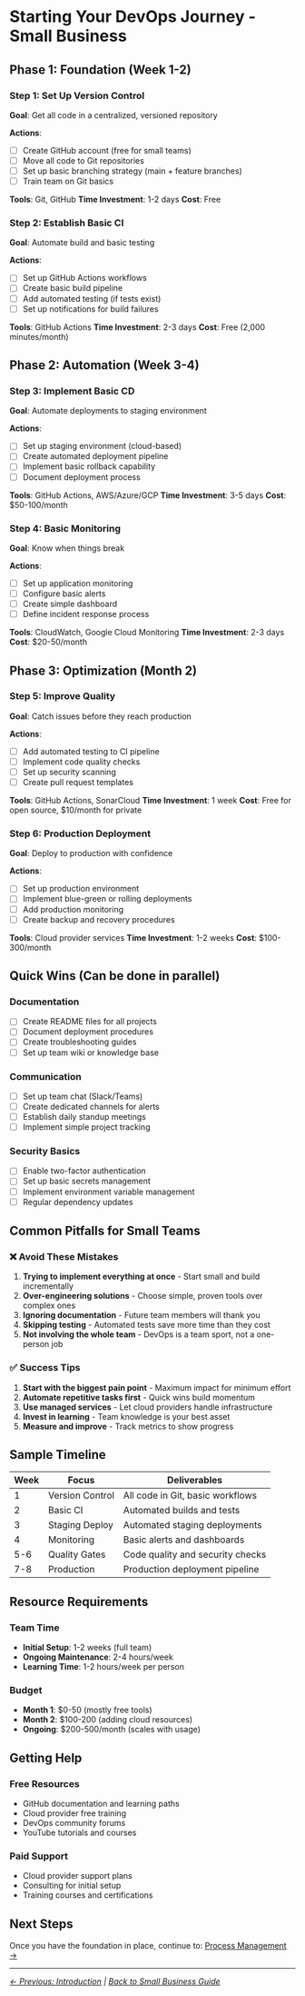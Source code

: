 # Starting Your DevOps Journey - Small Business

## Phase 1: Foundation (Week 1-2)

### Step 1: Set Up Version Control
**Goal**: Get all code in a centralized, versioned repository

**Actions**:
- [ ] Create GitHub account (free for small teams)
- [ ] Move all code to Git repositories
- [ ] Set up basic branching strategy (main + feature branches)
- [ ] Train team on Git basics

**Tools**: Git, GitHub
**Time Investment**: 1-2 days
**Cost**: Free

### Step 2: Establish Basic CI
**Goal**: Automate build and basic testing

**Actions**:
- [ ] Set up GitHub Actions workflows
- [ ] Create basic build pipeline
- [ ] Add automated testing (if tests exist)
- [ ] Set up notifications for build failures

**Tools**: GitHub Actions
**Time Investment**: 2-3 days
**Cost**: Free (2,000 minutes/month)

## Phase 2: Automation (Week 3-4)

### Step 3: Implement Basic CD
**Goal**: Automate deployments to staging environment

**Actions**:
- [ ] Set up staging environment (cloud-based)
- [ ] Create automated deployment pipeline
- [ ] Implement basic rollback capability
- [ ] Document deployment process

**Tools**: GitHub Actions, AWS/Azure/GCP
**Time Investment**: 3-5 days
**Cost**: $50-100/month

### Step 4: Basic Monitoring
**Goal**: Know when things break

**Actions**:
- [ ] Set up application monitoring
- [ ] Configure basic alerts
- [ ] Create simple dashboard
- [ ] Define incident response process

**Tools**: CloudWatch, Google Cloud Monitoring
**Time Investment**: 2-3 days
**Cost**: $20-50/month

## Phase 3: Optimization (Month 2)

### Step 5: Improve Quality
**Goal**: Catch issues before they reach production

**Actions**:
- [ ] Add automated testing to CI pipeline
- [ ] Implement code quality checks
- [ ] Set up security scanning
- [ ] Create pull request templates

**Tools**: GitHub Actions, SonarCloud
**Time Investment**: 1 week
**Cost**: Free for open source, $10/month for private

### Step 6: Production Deployment
**Goal**: Deploy to production with confidence

**Actions**:
- [ ] Set up production environment
- [ ] Implement blue-green or rolling deployments
- [ ] Add production monitoring
- [ ] Create backup and recovery procedures

**Tools**: Cloud provider services
**Time Investment**: 1-2 weeks
**Cost**: $100-300/month

## Quick Wins (Can be done in parallel)

### Documentation
- [ ] Create README files for all projects
- [ ] Document deployment procedures
- [ ] Create troubleshooting guides
- [ ] Set up team wiki or knowledge base

### Communication
- [ ] Set up team chat (Slack/Teams)
- [ ] Create dedicated channels for alerts
- [ ] Establish daily standup meetings
- [ ] Implement simple project tracking

### Security Basics
- [ ] Enable two-factor authentication
- [ ] Set up basic secrets management
- [ ] Implement environment variable management
- [ ] Regular dependency updates

## Common Pitfalls for Small Teams

### ❌ Avoid These Mistakes
1. **Trying to implement everything at once** - Start small and build incrementally
2. **Over-engineering solutions** - Choose simple, proven tools over complex ones
3. **Ignoring documentation** - Future team members will thank you
4. **Skipping testing** - Automated tests save more time than they cost
5. **Not involving the whole team** - DevOps is a team sport, not a one-person job

### ✅ Success Tips
1. **Start with the biggest pain point** - Maximum impact for minimum effort
2. **Automate repetitive tasks first** - Quick wins build momentum
3. **Use managed services** - Let cloud providers handle infrastructure
4. **Invest in learning** - Team knowledge is your best asset
5. **Measure and improve** - Track metrics to show progress

## Sample Timeline

| Week | Focus | Deliverables |
|------|-------|-------------|
| 1 | Version Control | All code in Git, basic workflows |
| 2 | Basic CI | Automated builds and tests |
| 3 | Staging Deploy | Automated staging deployments |
| 4 | Monitoring | Basic alerts and dashboards |
| 5-6 | Quality Gates | Code quality and security checks |
| 7-8 | Production | Production deployment pipeline |

## Resource Requirements

### Team Time
- **Initial Setup**: 1-2 weeks (full team)
- **Ongoing Maintenance**: 2-4 hours/week
- **Learning Time**: 1-2 hours/week per person

### Budget
- **Month 1**: $0-50 (mostly free tools)
- **Month 2**: $100-200 (adding cloud resources)
- **Ongoing**: $200-500/month (scales with usage)

## Getting Help

### Free Resources
- GitHub documentation and learning paths
- Cloud provider free training
- DevOps community forums
- YouTube tutorials and courses

### Paid Support
- Cloud provider support plans
- Consulting for initial setup
- Training courses and certifications

## Next Steps

Once you have the foundation in place, continue to:
[Process Management →](../03-Process/)

---
*[← Previous: Introduction](../01-Introduction/) | [Back to Small Business Guide](../README.md)*